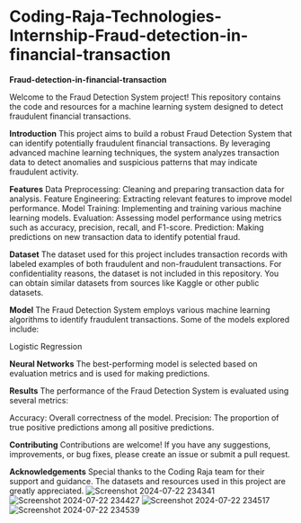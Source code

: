 # Coding-Raja-Technologies-Internship-Fraud-detection-in-financial-transaction

****Fraud-detection-in-financial-transaction****


Welcome to the Fraud Detection System project! This repository contains the code and resources for a machine learning system designed to detect fraudulent financial transactions.


**Introduction**
This project aims to build a robust Fraud Detection System that can identify potentially fraudulent financial transactions. By leveraging advanced machine learning techniques, the system analyzes transaction data to detect anomalies and suspicious patterns that may indicate fraudulent activity.

**Features**
Data Preprocessing: Cleaning and preparing transaction data for analysis.
Feature Engineering: Extracting relevant features to improve model performance.
Model Training: Implementing and training various machine learning models.
Evaluation: Assessing model performance using metrics such as accuracy, precision, recall, and F1-score.
Prediction: Making predictions on new transaction data to identify potential fraud.


**Dataset**
The dataset used for this project includes transaction records with labeled examples of both fraudulent and non-fraudulent transactions. For confidentiality reasons, the dataset is not included in this repository. You can obtain similar datasets from sources like Kaggle or other public datasets.

**Model**
The Fraud Detection System employs various machine learning algorithms to identify fraudulent transactions. Some of the models explored include:

Logistic Regression

**Neural Networks**
The best-performing model is selected based on evaluation metrics and is used for making predictions.

**Results**
The performance of the Fraud Detection System is evaluated using several metrics:

Accuracy: Overall correctness of the model.
Precision: The proportion of true positive predictions among all positive predictions.


**Contributing**
Contributions are welcome! If you have any suggestions, improvements, or bug fixes, please create an issue or submit a pull request.

**Acknowledgements**
Special thanks to the Coding Raja team for their support and guidance.
The datasets and resources used in this project are greatly appreciated.
![Screenshot 2024-07-22 234341](https://github.com/user-attachments/assets/cb295f91-aa89-4c5c-9128-19e13cc95ed2)
![Screenshot 2024-07-22 234427](https://github.com/user-attachments/assets/5d0016e1-5a19-4419-8ada-705e369f488e)
![Screenshot 2024-07-22 234517](https://github.com/user-attachments/assets/ffb86fc1-e33f-4b5a-b5cf-2405e53051f1)
![Screenshot 2024-07-22 234539](https://github.com/user-attachments/assets/e4855b32-a597-4fdf-be8c-5adabf07a32f)


